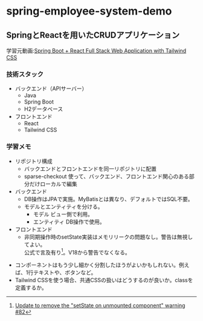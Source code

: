 # spring-employee-system-demo

## SpringとReactを用いたCRUDアプリケーション

学習元動画:[Spring Boot + React Full Stack Web Application with Tailwind CSS](https://www.youtube.com/watch?v=J3iiiLrT1ic&t=4217s)

### 技術スタック
* バックエンド（APIサーバー）
  * Java
  * Spring Boot
  * H2データベース
* フロントエンド
  * React
  * Tailwind CSS
  
### 学習メモ
* リポジトリ構成
  * バックエンドとフロントエンドを同一リポジトリに配置
  * sparse-checkout 使って、バックエンド、フロントエンド関心のある部分だけローカルで編集
* バックエンド
  * DB操作はJPAで実施。MyBatisとは異なり、デフォルトではSQL不要。
  * モデルとエンティティを分ける。
    * モデル ビュー側で利用。
    * エンティティ DB操作で使用。
* フロントエンド
  * 非同期操作時のsetState実装はメモリリークの問題なし。警告は無視してよい。  
    公式で言及有り[^1]。V18から警告でなくなる。
[^1]:[Update to remove the "setState on unmounted component" warning #82](https://github.com/reactwg/react-18/discussions/82)
  * コンポーネントはもう少し細かく分割したほうがよいかもしれない。例えば、1行テキストや、ボタンなど。
  * Tailwind CSSを使う場合、共通CSSの扱いはどうするのが良いか。classを定義するか。
